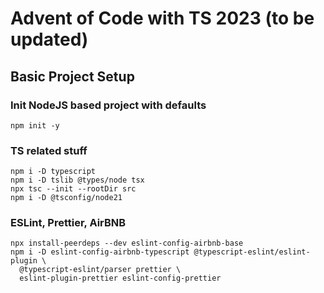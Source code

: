 # Advent of Code with TS 2023 (to be updated)

## Basic Project Setup

### Init NodeJS based project with defaults

```shell
npm init -y
```

### TS related stuff

```shell
npm i -D typescript
npm i -D tslib @types/node tsx
npx tsc --init --rootDir src
npm i -D @tsconfig/node21
```

### ESLint, Prettier, AirBNB

```shell
npx install-peerdeps --dev eslint-config-airbnb-base
npm i -D eslint-config-airbnb-typescript @typescript-eslint/eslint-plugin \
  @typescript-eslint/parser prettier \
  eslint-plugin-prettier eslint-config-prettier
```
